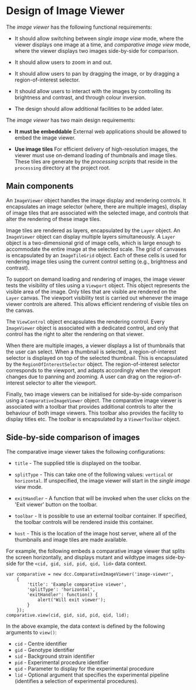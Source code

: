 # Design of Image Viewer

The _image viewer_ has the following functional requirements:

* It should allow switching between _single image view_ mode, where
  the viewer displays one image at a time, and _comparative image
  view_ mode, where the viewer displays two images side-by-side for
  comparison.

* It should allow users to zoom in and out.

* It should allow users to pan by dragging the image, or by dragging a
  region-of-interest selector.

* It should allow users to interact with the images by controlling its
  brightness and contrast, and through colour inversion.

* The design should allow additional facilities to be added later.


The _image viewer_ has two main design requirements:

* **It must be embeddable** External web applications should be
    allowed to embed the image viewer.

* **Use image tiles** For efficient delivery of high-resolution
    images, the viewer must use on-demand loading of thumbnails and
    image tiles. These tiles are generate by the _processing scripts_
    that reside in the `processing` directory at the project root.


## Main components

An `ImageViewer` object handles the image display and rendering
controls. It encapsulates an image selector (where, there are multiple
images), display of image tiles that are associated with the selected 
image, and controls that alter the rendering of these image tiles.

Image tiles are rendered as layers, encapsulated by the `Layer`
object. An `ImageViewer` object can display multiple layers
simultaneously. A `Layer` object is a two-dimensional grid of image
cells, which is large enough to accommodate the entire image at the
selected scale. The grid of canvases is encapsulated by an
`ImageTileGrid` object. Each of these cells is used for rendering
image tiles using the current control setting (e.g., brightness and
contrast).

To support on demand loading and rendering of images, the image viewer
tests the visibility of tiles using a `Viewport` object. This object
represents the visible area of the image. Only tiles that are visible
are rendered on the `Layer` canvas. The viewport visibility test is
carried out whenever the image viewer controls are altered. This
allows efficient rendering of visible tiles on the canvas.

The `ViewControl` object encapsulates the rendering control. Every
`ImageViewer` object is associated with a dedicated control, and only
that control has the right to alter the rendering on that viewer.

When there are multiple images, a viewer displays a list of thumbnails
that the user can select. When a thumbnail is selected, a
region-of-interest selector is displayed on top of the selected
thumbnail. This is encapsulated by the `RegionOfInterestSelector`
object. The region-of-interest selector corresponds to the viewport,
and adapts accordingly when the viewport changes due to panning and
zooming. A user can drag on the region-of-interest selector to alter
the viewport.

Finally, two image viewers can be initialised for side-by-side
comparison using a `ComparativeImageViewer` object. The comparative
image viewer is associated with a toolbar that provides additional
controls to alter the behaviour of both image viewers. This toolbar
also provides the facility to display titles etc. The toolbar is
encapsulated by a `ViewerToolbar` object.


## Side-by-side comparison of images

The comparative image viewer takes the following configurations:

* `title` - The supplied title is displayed on the toolbar.

* `splitType` - This can take one of the following values: `vertical`
   or `horizontal`. If unspecified, the image viewer will start in the
   _single image view_ mode.

* `exitHandler` - A function that will be invoked when the user clicks
   on the 'Exit viewer' button on the toolbar.

* `toolbar` - It is possible to use an external toolbar container. If
   specified, the toolbar controls will be rendered inside this
   container.

* `host` - This is the location of the image host server, where all of
   the thumbnails and image tiles are made available.

For example, the following embeds a comparative image viewer that
splits the screen horizontally, and displays mutant and wildtype images
side-by-side for the `<cid, gid, sid, pid, qid, lid>` data context.

    var comparative = new dcc.ComparativeImageViewer('image-viewer',
        {
            'title': 'Example comparative viewer',
            'splitType': 'horizontal',
            'exitHandler': function() {
                alert('Will exit viewer');
            }
        });
    comparative.view(cid, gid, sid, pid, qid, lid);


In the above example, the data context is defined by the following
arguments to `view()`:

* `cid` - Centre identifier
* `gid` - Genotype identifier
* `sid` - Background strain identifier
* `pid` - Experimental procedure identifier
* `qid` - Parameter to display for the experimental procedure
* `lid` - Optional argument that specifies the experimental pipeline
  (identifies a selection of experimental procedures).

